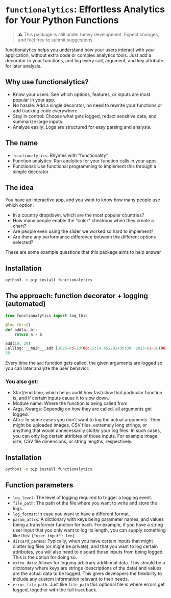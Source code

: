 # `functionalytics`: Effortless Analytics for Your Python Functions

> ⚠️ This package is still under heavy development. Expect changes, and feel free to submit suggestions.

functionalytics helps you understand how your users interact with your application, without extra code or complex analytics tools. Just add a decorator to your functions, and log every call, argument, and key attribute for later analysis.

## Why use functionalytics?

- Know your users: See which options, features, or inputs are most popular in your app.
- No hassle: Add a single decorator, no need to rewrite your functions or add tracking code everywhere.
- Stay in control: Choose what gets logged, redact sensitive data, and summarize large inputs.
- Analyze easily: Logs are structured for easy parsing and analysis.

## The name

- `functionalytics`: Rhymes with "functionality"
- Function analytics: Run analytics for your function calls in your apps
- Functional: Use functional programming to implement this through a simple decorator

## The idea

You have an interactive app, and you want to know how many people use which option:

- In a country dropdown, which are the most popular countries?
- How many people enable the "color" checkbox when they create a chart?
- Are people even using the slider we worked so hard to implement?
- Are there any performance difference between the different options selected?

These are some example questions that this package aims to help answer

## Installation

```bash
python3 -m pip install functionalytics
```

## The approach: function decorator + logging (automated)

```python
from functionalytics import log_this

@log_this()
def add(a, b):
    return a + b

add(10, 20)
Calling: __main__.add [2025-05-20T06:15:54.452792+00:00  2025-05-20T06:15:54.453116+00:00] Args: [10, 20] Kwargs: {} Attrs: {}
30
```

Every time the `add` function gets called, the given arguments are logged so you can later analyze the user behavior.

### You also get:

- Start/end time, which helps audit how fast/slow that particular function is, and if certain inputs cause it to slow down.
- Module name: Where the function is being called from.
- Args, Kwargs: Dependig on how they are called, all arguments get logged.
- Attrs: In some cases you don't want to log the actual arguments. They might be uploaded images, CSV files, extremely long strings, or anything that would unnecessarily clutter your log files. In such cases, you can only log certain attribtes of those inputs. For example image size, CSV file dimensions, or string lengths, respectively.

## Installation

```bash
python3 -m pip install functionalytics
```

## Function parameters

- `log_level`: The level of logging required to trigger a logging event.
- `file_path`: The path of the file where you want to write and store the logs.  
- `log_format`: In case you want to have a different format.  
- `param_attrs`: A dictionary with keys being parameter names, and values being a transformer function for each. For example, if you have a string user input that you only want to log its length, you can supply something like this: `{"user_input": len}`.
- `discard_params`: Typically, when you have certain inputs that might clutter log files (or might be private), and that you want to log certain attributes, you will also need to discard those inputs from being logged. This is the option for doing so.
- `extra_data`: Allows for logging arbitrary additional data. This should be a dictionary where keys are strings (descriptions of the data) and values are the actual data to be logged. This gives developers the flexibility to include any custom information relevant to their needs.
- `error_file_path`: Just like `file_path` this optional file is where errors get logged, together with the full traceback.


